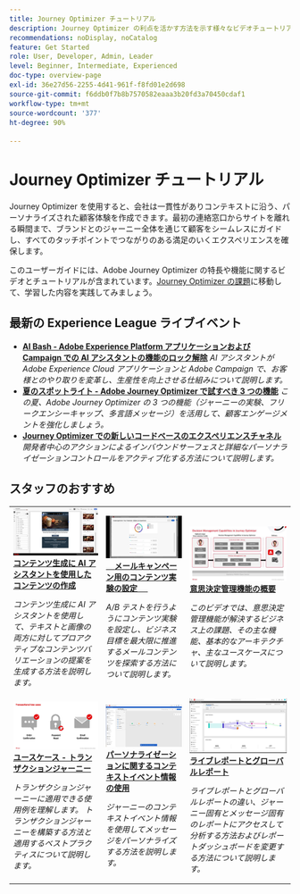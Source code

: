 ```yaml
---
title: Journey Optimizer チュートリアル
description: Journey Optimizer の利点を活かす方法を示す様々なビデオチュートリアルが用意されています。
recommendations: noDisplay, noCatalog
feature: Get Started
role: User, Developer, Admin, Leader
level: Beginner, Intermediate, Experienced
doc-type: overview-page
exl-id: 36e27d56-2255-4d41-961f-f8fd01e2d698
source-git-commit: f6ddb0f7b8b7570582eaaa3b20fd3a70450cdaf1
workflow-type: tm+mt
source-wordcount: '377'
ht-degree: 90%

---
```



# Journey Optimizer チュートリアル

Journey Optimizer を使用すると、会社は一貫性がありコンテキストに沿う、パーソナライズされた顧客体験を作成できます。最初の連絡窓口からサイトを離れる瞬間まで、ブランドとのジャーニー全体を通じて顧客をシームレスにガイドし、すべてのタッチポイントでつながりのある満足のいくエクスペリエンスを確保します。

このユーザーガイドには、Adobe Journey Optimizer の特長や機能に関するビデオとチュートリアルが含まれています。[Journey Optimizer の課題](https://experienceleague.adobe.com/ja/docs/journey-optimizer-learn/challenges/introduction-and-prerequisites)に移動して、学習した内容を実践してみましょう。

<div id="recs-overview-body-1"></div>
<div id="recs-overview-body-2"></div>
<div id="recs-overview-body-3"></div>
<div id="recs-overview-body-4"></div>
<div id="recs-overview-body-5"></div>
<div id="recs-overview-body-6"></div>

<div id="events-section">

## 最新の Experience League ライブイベント

* **[AI Bash - Adobe Experience Platform アプリケーションおよび Campaign での AI アシスタントの機能のロック解除](https://experienceleague.adobe.com/ja/docs/events/experience-league-live-recordings/episodes/exl-live-episode-09-26-24)**
  *AI アシスタントが Adobe Experience Cloud アプリケーションと Adobe Campaign で、お客様とのやり取りを変革し、生産性を向上させる仕組みについて説明します。*
* **[夏のスポットライト - Adobe Journey Optimizer で試すべき 3 つの機能](https://experienceleague.adobe.com/ja/docs/events/experience-league-live-recordings/episodes/exl-live-episode-08-28-24)**
  *この夏、Adobe Journey Optimizer の 3 つの機能（ジャーニーの実験、フリークエンシーキャップ、多言語メッセージ）を活用して、顧客エンゲージメントを強化しましょう。*
* **[Journey Optimizer での新しいコードベースのエクスペリエンスチャネル](https://experienceleague.adobe.com/ja/docs/events/experience-league-live-recordings/episodes/exl-live-episode-04-24-24)**
  *開発者中心のアクションによるインバウンドサーフェスと詳細なパーソナライゼーションコントロールをアクティブ化する方法について説明します。*

</div>

<div id="staff-picks-section">

## スタッフのおすすめ

<table>
<tr>
    <td>
    <a href="../content-management/create-content-using-ai-assistant-for-content-generation.md">
      <img alt="コンテンツ生成用 AI アシスタントを使用したコンテンツの作成（ビデオ）" src="../assets/3434635.jpg"/>
    </a>
    <div>
      <a href="../content-management/create-content-using-ai-assistant-for-content-generation.md">
    <strong> コンテンツ生成に AI アシスタントを使用したコンテンツの作成 </strong>
    </a>
    </div>
    <p>
    <em> コンテンツ生成に AI アシスタントを使用して、テキストと画像の両方に対してプロアクティブなコンテンツバリエーションの提案を生成する方法を説明します。
</em>
    <p>
  </td>
    <td>
    <a href="../experimentation/content-experiments-for-emails.md">
      <img alt="メールキャンペーン用のコンテンツ実験の設定（ビデオ）" src="../assets/3419893.jpeg"/>
    </a>
    <div>
      <a href="../experimentation/content-experiments-for-emails.md">
    <strong>メールキャンペーン用のコンテンツ実験の設定 </strong>
    </a>
    </div>
    <p>
    <em>A/B テストを行うようにコンテンツ実験を設定し、ビジネス目標を最大限に推進するメールコンテンツを探索する方法について説明します。</em>
    <p>
  </td>
  </td>
    <td>
    <a href="../decision-management/create-decisions.md">
      <img alt="意思決定管理機能の概要" src="../assets/326961.jpg"/>
    </a>
    <div>
      <a href="../decision-management/create-decisions.md">
    <strong>意思決定管理機能の概要 </strong>
    </a>
    </div>
    <p>
    <em>このビデオでは、意思決定管理機能が解決するビジネス上の課題、その主な機能、基本的なアーキテクチャ、主なユースケースについて説明します。

</em>
    <p>
  </td>
</tr>
<tr>
  <td>
    <a href="../create-journeys/use-case-transactional-journey.md">
      <img alt="ユースケース - トランザクションジャーニー " src="../assets/334202.jpeg"/>
    </a>
    <div>
      <a href="../create-journeys/use-case-transactional-journey.md">
    <strong>ユースケース - トランザクションジャーニー </strong>
    </a>
    </div>
    <p>
    <em>トランザクションジャーニーに適用できる使用例を理解します。 トランザクションジャーニーを構築する方法と適用するベストプラクティスについて説明します。</em>
    <p>
  </td>
    <td>
    <a href="../personalize-content/use-contextual-event-information-for-personalization.md">
      <img alt="パーソナライゼーションに関するコンテキストイベント情報の使用" src="../assets/334165.jpg"/>
    </a>
    <div>
      <a href="../personalize-content/use-contextual-event-information-for-personalization.md">
    <strong>パーソナライゼーションに関するコンテキストイベント情報の使用 </strong>
    </a>
    </div>
    <p>
    <em>ジャーニーのコンテキストイベント情報を使用してメッセージをパーソナライズする方法を説明します。</em>
    <p>
  </td>
  </td>
    <td>
    <a href="../report-and-monitor/live-and-global-reports.md">
      <img alt="ライブレポートとグローバルレポート" src="../assets/334108.jpg"/>
    </a>
    <div>
      <a href="../report-and-monitor/live-and-global-reports.md">
    <strong>ライブレポートとグローバルレポート </strong>
    </a>
    </div>
    <p>
    <em>ライブレポートとグローバルレポートの違い、ジャーニー固有とメッセージ固有のレポートにアクセスして分析する方法およびレポートダッシュボードを変更する方法について説明します。

</em>
    <p>
  </td>
</tr>
</table>
</div>
